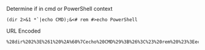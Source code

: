 Determine if in cmd or PowerShell context
```shell
(dir 2>&1 *`|echo CMD);&<# rem #>echo PowerShell
```
URL Encoded
```url encoded
%28dir%202%3E%261%20%2A%60%7Cecho%20CMD%29%3B%26%3C%23%20rem%20%23%3Eecho%20PowerShell
```
